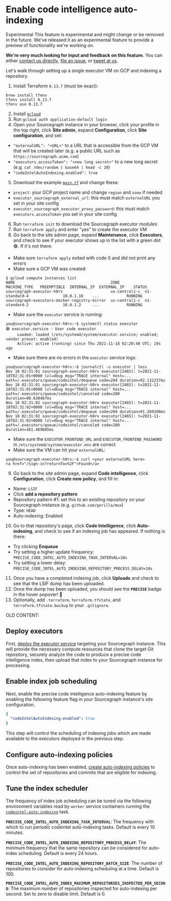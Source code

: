 # Enable code intelligence auto-indexing

<aside class="experimental">
<p>
<span class="badge badge-experimental">Experimental</span> This feature is experimental and might change or be removed in the future. We've released it as an experimental feature to provide a preview of functionality we're working on.
</p>

<p><b>We're very much looking for input and feedback on this feature.</b> You can either <a href="https://about.sourcegraph.com/contact">contact us directly</a>, <a href="https://github.com/sourcegraph/sourcegraph">file an issue</a>, or <a href="https://twitter.com/sourcegraph">tweet at us</a>.</p>
</aside>

Let's walk through setting up a single executor VM on GCP and indexing a repository.

1. Install Terraform `0.13.7` (must be exact):

```
brew install tfenv
tfenv install 0.13.7
tfenv use 0.13.7
```

2. Install [`gcloud`](https://cloud.google.com/sdk/docs/install)
3. Run `gcloud auth application-default login`
4. Open your Sourcegraph instance in your browser, click your profile in the top right, click **Site admin**, expand **Configuration**, click **Site configuration**, and set:
  - `"externalURL": "<URL>"` to a URL that is accessible from the GCP VM that will be created later (e.g. a public URL such as `https://sourcegraph.acme.com`)
  - `"executors.accessToken": "<new long secret>"` to a new long secret (e.g. `cat /dev/random | base64 | head -c 20`)
  - `"codeIntelAutoIndexing.enabled": true`
5. Download the example [`main.tf`](https://github.com/sourcegraph/terraform-google-executors/blob/a0110747f70067b9b0d1c382334de02b86821ae3/examples/single-executor/main.tf) and change these:
  - `project`: your GCP project name and change `region` and `zone` if needed
  - `executor_sourcegraph_external_url`: this must match `externalURL` you set in your site config
  - `executor_sourcegraph_executor_proxy_password`: this must match `executors.accessToken` you set in your site config
6. Run `terraform init` to download the Sourcegraph executor modules
7. Run `terraform apply` and enter "yes" to create the executor VM
8. Go back to the site admin page, expand **Maintenance**, click **Executors**, and check to see if your executor shows up in the list with a green dot 🟢. If it's not there:
  - Make sure `terraform apply` exited with code 0 and did not print any errors
  - Make sure a GCP VM was created:

```
$ gcloud compute instances list
NAME                                          ZONE           MACHINE_TYPE   PREEMPTIBLE  INTERNAL_IP  EXTERNAL_IP    STATUS
sourcegraph-executor-h0rv                     us-central1-c  n1-standard-4               10.0.1.16    ...            RUNNING
sourcegraph-executors-docker-registry-mirror  us-central1-c  n1-standard-2               10.0.1.2     ...            RUNNING
```

  - Make sure the `executor` service is running:

```
you@sourcegraph-executor-h0rv:~$ systemctl status executor
🟢 executor.service - User code executor
     Loaded: loaded (/etc/systemd/system/executor.service; enabled; vendor preset: enabled)
     Active: active (running) since Thu 2021-11-18 02:28:48 UTC; 19s ago
```

  - Make sure there are no errors in the `executor` service logs:

```
you@sourcegraph-executor-h0rv:~$ journalctl -u executor | less
Nov 18 02:31:01 sourcegraph-executor-h0rv executor[2465]: t=2021-11-18T02:31:01+0000 lvl=dbug msg="TRACE internal" host=... path=/.executors/queue/codeintel/dequeue code=204 duration=92.131237ms
Nov 18 02:31:01 sourcegraph-executor-h0rv executor[2465]: t=2021-11-18T02:31:01+0000 lvl=dbug msg="TRACE internal" host=... path=/.executors/queue/codeintel/canceled code=200 duration=90.630467ms
Nov 18 02:31:02 sourcegraph-executor-h0rv executor[2465]: t=2021-11-18T02:31:02+0000 lvl=dbug msg="TRACE internal" host=... path=/.executors/queue/codeintel/dequeue code=204 duration=91.269106ms
Nov 18 02:31:02 sourcegraph-executor-h0rv executor[2465]: t=2021-11-18T02:31:02+0000 lvl=dbug msg="TRACE internal" host=... path=/.executors/queue/codeintel/canceled code=200 duration=161.469685ms
```

  - Make sure the `EXECUTOR_FRONTEND_URL` and `EXECUTOR_FRONTEND_PASSWORD` in `/etc/systemd/system/executor.env` are correct
  - Make sure the VM can hit your `externalURL`:

```
you@sourcegraph-executor-h0rv:~$ curl <your externalURL here>
<a href="/sign-in?returnTo=%2F">Found</a>
```

9. Go back to the site admin page, expand **Code intelligence**, click **Configuration**, click **Create new policy**, and fill in:
  - Name: `LSIF`
  - Click **add a repository pattern**
  - Repository pattern #1: set this to an existing repository on your Sourcegraph instance (e.g. `github.com/gorilla/mux`)
  - Type: `HEAD`
  - Auto-indexing: Enabled
10. Go to that repository's page, click **Code Intelligence**, click **Auto-indexing**, and check to see if an indexing job has appeared. If nothing is there:
  - Try clicking **Enqueue**
  - Try setting a higher update frequency: `PRECISE_CODE_INTEL_AUTO_INDEXING_TASK_INTERVAL=10s`
  - Try setting a lower delay: `PRECISE_CODE_INTEL_AUTO_INDEXING_REPOSITORY_PROCESS_DELAY=10s`
11. Once you have a completed indexing job, click **Uploads** and check to see that the LSIF dump has been uploaded.
12. Once the dump has been uploaded, you should see the **`PRECISE`** badge in the hover popover! 🎉
13. Optionally, add `.terraform`, `terraform.tfstate`, and `terraform.tfstate.backup` to your `.gitignore`.

OLD CONTENT:

## Deploy executors

First, [deploy the executor service](../../../../admin/deploy_executors.md) targeting your Sourcegraph instance. This will provide the necessary compute resources that clone the target Git repository, securely analyze the code to produce a precise code intelligence index, then upload that index to your Sourcegraph instance for processing.

## Enable index job scheduling

Next, enable the precise code intelligence auto-indexing feature by enabling the following feature flag in your Sourcegraph instance's site configuration.

```yaml
{
  "codeIntelAutoIndexing.enabled": true
}
```

This step will control the scheduling of indexing jobs which are made available to the executors deployed in the previous step.

## Configure auto-indexing policies

Once auto-indexing has been enabled, [create auto-indexing policies](configure_auto_indexing.md) to control the set of repositories and commits that are eligible for indexing.

## Tune the index scheduler

The frequency of index job scheduling can be tuned via the following environment variables read by `worker` service containers running the [`codeintel-auto-indexing`](../../../admin/workers.md#codeintel-auto-indexing) task.

**`PRECISE_CODE_INTEL_AUTO_INDEXING_TASK_INTERVAL`**: The frequency with which to run periodic codeintel auto-indexing tasks. Default is every 10 minutes.

**`PRECISE_CODE_INTEL_AUTO_INDEXING_REPOSITORY_PROCESS_DELAY`**: The minimum frequency that the same repository can be considered for auto-index scheduling. Default is every 24 hours.

**`PRECISE_CODE_INTEL_AUTO_INDEXING_REPOSITORY_BATCH_SIZE`**: The number of repositories to consider for auto-indexing scheduling at a time. Default is 100.

**`PRECISE_CODE_INTEL_AUTO_INDEX_MAXIMUM_REPOSITORIES_INSPECTED_PER_SECOND`**: The maximum number of repositories inspected for auto-indexing per second. Set to zero to disable limit. Default is 0.
